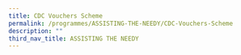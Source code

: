 ```yaml
---
title: CDC Vouchers Scheme
permalink: /programmes/ASSISTING-THE-NEEDY/CDC-Vouchers-Scheme
description: ""
third_nav_title: ASSISTING THE NEEDY
---
```

